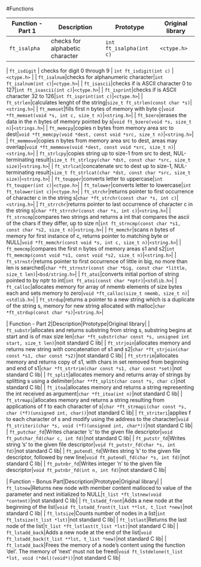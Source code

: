 #Functions

| Function - Part 1 | Description | Prototype | Original library |
|---|---|---|---|
| `ft_isalpha` | checks for alphabetic character | `int ft_isalpha(int c)` | `<ctype.h>` |

| `ft_isdigit` | checks for digit 0 through 9 | `int ft_isdigit(int c)` | `<ctype.h>` |
| `ft_isalnum`|checks for alphanumeric character|`int ft_isalnum(int c)`|`<ctype.h>`|
| `ft_isascii`|checks if is ASCII character 0 to 127|`int ft_isascii(int c)`|`<ctype.h>`|
| `ft_isprint`|checks if is ASCII character 32 to 126|`int ft_isprint(int c)`|`<ctype.h>`|
| `ft_strlen`|calculates lenght of the string|`size_t ft_strlen(const char *s)`|`<string.h>`|
| `ft_memset`|fills first n bytes of memory with byte c|`void *ft_memset(void *s, int c, size_t n)`|`<string.h>`|
| `ft_bzero`|erases the data in the n bytes of memory pointed by s|`void ft_bzero(void *s, size_t n)`|`<strings.h>`|
| `ft_memcpy`|copies n bytes from memory area src to dest|`void *ft_memcpy(void *dest, const void *src, size_t n)`|`<string.h>`|
| `ft_memmove`|copies n bytes from memory area src to dest, areas may overlap|`void *ft_memmove(void *dest, const void *src, size_t n)`|`<string.h>`|
| `ft_strlcpy`|copies string up to size-1 from src to dest, NUL-terminating result|`size_t ft_strlcpy(char *dst, const char *src, size_t size)`|`<string.h>`|
| `ft_strlcat`|concatenate src to dest up to size-1, NUL-terminating result|`size_t ft_strlcat(char *dst, const char *src, size_t size)`|`<string.h>`|
| `ft_toupper`|converts letter to uppercase|`int ft_toupper(int c)`|`<ctype.h>`|
| `ft_tolower`|converts letter to lowercase|`int ft_tolower(int c)`|`<ctype.h>`|
| `ft_strchr`|returns pointer to first occurrence of character c in the string s|`char *ft_strchr(const char *s, int c)`|`<string.h>`|
| `ft_strrchr`|returns pointer to last occurrence of character c in the string s|`char *ft_strrchr(const char *s, int c)`|`<string.h>`|
| `ft_strncmp`|compares two strings and returns a int that compares the ascii of the chars if they differ, up to size n|`int ft_strncmp(const char *s1, const char *s2, size_t n)`|`<string.h>`|
| `ft_memchr`|scans n bytes of memory for first instance of c, returns pointer to matching byte or NULL|`void *ft_memchr(const void *s, int c, size_t n)`|`<string.h>`|
| `ft_memcmp`|compares the first n bytes of memory areas s1 and s2|`int ft_memcmp(const void *s1, const void *s2, size_t n)`|`<string.h>`|
| `ft_strnstr`|returns pointer to first occurrence of little in big, no more than len is searched|`char *ft_strnstr(const char *big, const char *little, size_t len)`|`<bsd/string.h>`|
| `ft_atoi`|converts initial portion of string pointed to by nptr to int|`int ft_atoi(const char *nptr)`|`<stdlib.h>`|
| `ft_calloc`|allocates memory for array of nmemb elements of size bytes each and sets memory to zero|`void *ft_calloc(size_t nmemb, size_t n)`|`<stdlib.h>`|
| `ft_strdup`|returns  a pointer to a new string which is a duplicate of the string s, memory for new string allocated with malloc|`char *ft_strdup(const char *s)`|`<string.h>`|

| Function - Part 2|Description|Prototype|Original library|
| `ft_substr`|allocates and returns substring from string s, substring begins at start and is of max size len|`char *ft_substr(char const *s, unsigned int start, size_t len)`|noit standard C lib|
| `ft_strjoin`|allocates memory and returns new string with concatenation of s1 and s2|`char *ft_strjoin(char const *s1, char const *s2)`|not standard C lib|
| `ft_strtrim`|allocates memory and returns copy of s1, with chars in set removed from beginning and end of s1|`char *ft_strtrim(char const *s1, char const *set)`|not standard C lib|
| `ft_split`|allocates memory and returns array of strings by splitting s using a delimiter|`char **ft_split(char const *s, char c)`|not standard C lib|
| `ft_itoa`|allocates memory and returns a string representing the int received as argument|`char *ft_itoa(int n)`|not standard C lib|
| `ft_strmapi`|allocates memory and returns a string resulting from applications of f to each character of s|`char *ft_strmapi(char const *s, char (*f)(unsigned int, char))`|not standard C lib|
| `ft_striteri`|applies f to each character of s and modify using the address to the character|`void ft_striteri(char *s, void (*f)(unsigned int, char*))`|not standard C lib|
| `ft_putchar_fd`|Writes character ’c’ to the given file descriptor|`void ft_putchar_fd(char c, int fd)`|not standard C lib|
| `ft_putstr_fd`|Writes string ’s’ to the given file descriptor|`void ft_putstr_fd(char *s, int fd)`|not standard C lib|
| `ft_putendl_fd`|Writes string ’s’ to the given file descriptor, followed by new line|`void ft_putendl_fd(char *s, int fd)`|not standard C lib|
| `ft_putnbr_fd`|Writes integer ’n’ to the given file descriptor|`void ft_putnbr_fd(int n, int fd)`|not standard C lib|

| Function - Bonus Part|Description|Prototype|Original library|
| `ft_lstnew`|Returns new node with member content malloced to value of the parameter and next initialized to NULL|`t_list *ft_lstnew(void *content)`|not standard C lib|
| `ft_lstadd_front`|Adds a new node at the beginning of the list|`void ft_lstadd_front(t_list **lst, t_list *new)`|not standard C lib|
| `ft_lstsize`|Counts number of nodes in a list|`int ft_lstsize(t_list *lst)`|not standard C lib|
| `ft_lstlast`|Returns the last node of the list|`t_list *ft_lstlast(t_list *lst)`|not standard C lib|
| `ft_lstadd_back`|Adds a new node at the end of the list|`void ft_lstadd_back(t_list **lst, t_list *new)`|not standard C lib|
| `ft_lstadd_back`|Frees the memory of a node’s content using the function ’del’. The memory of ’next’ must not be freed|`void ft_lstdelone(t_list *lst, void (*del)(void*))`|not standard C lib|
